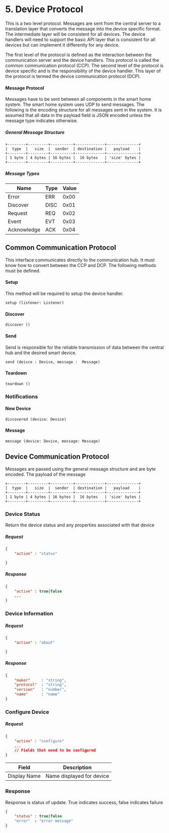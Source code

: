 # 5. Device Protocol

This is a two level protocol. Messages are sent from the central server to a translation layer
that converts the message into the device specific format. The intermediate layer will be
consistent for all devices. The device handlers will need to support the basic API layer
that is consistent for all devices but can implement it differently for any device.

The first level of the protocol is defined as the interaction between the communication server
and the device handlers. This protocol is called the common communication protocol (CCP). The
second level of the protocol is device specific and is the responsibility of the device handler.
This layer of the protocol is termed the device communication protocol (DCP). 



#### Message Protocol

Messages have to be sent between all components in the smart home system. The smart home system
uses UDP to send messages. The following is the encoding structure for all messages
sent in the system. It is assumed that all data in the payload field is JSON encoded unless the
message type indicates otherwise.

##### General Message Structure

```
+--------+---------+----------+-------------+--------------+
|  type  |   size  |  sender  | destination |   payload    |
+--------+---------+----------+-------------+--------------+
| 1 byte | 4 bytes | 16 bytes |  16 bytes   | 'size' bytes |
+--------+---------+----------+-------------+--------------+
```

##### Message Types

| Name        | Type  | Value |
| -----       | ----- | ----- |
| Error       | ERR   | 0x00  |
| Discover    | DISC  | 0x01  |
| Request     | REQ   | 0x02  |
| Event       | EVT   | 0x03  |
| Acknowledge | ACK   | 0x04  |

## Common Communication Protocol

This interface communicates directly to the communication hub. It must know how to convert
between the CCP and DCP. The following methods must be defined.

#### Setup

This method will be required to setup the device handler.

```
setup (listener: Listener)
```

#### Discover

```
discover ()
```

#### Send

Send is responsible for the reliable transmission of data between the central hub and the
desired smart device.

```
send (deivce : Device, message :  Message)
```


#### Teardown

```
teardown ()
```


### Notifications


#### New Device

```
discovered (device: Device)
```


#### Message

```
message (device: Device, message: Message)
```


## Device Communication Protocol

Messages are passed using the general message structure and are byte encoded. The payload
of the message

```
+--------+---------+----------+-------------+--------------+
|  type  |   size  |  sender  | destination |   payload    |
+--------+---------+----------+-------------+--------------+
| 1 byte | 4 bytes | 16 bytes |  16 bytes   | 'size' bytes |
+--------+---------+----------+-------------+--------------+
```

### Device Status

Return the device status and any properties associated with that device

##### Request

```json
{
    "action" : "status"

}
```

##### Response

```json
{
    "active" : true|false
    ...
}
```

### Device Information

##### Request

```json
{
    "action" : "about"

}
```


##### Response


```json
{
    "maker"     : "string",
    "protocol"  : "string",
    "version"   : "number",
    "name"      : "name"
}
```

### Configure Device

##### Request

```json
{
    "action" : "configure"
    ...
    // Fields that need to be configured
}
```

| Field        | Description               |
| -----        | -----------               |
| Display Name | Name displayed for device |


### Response

Response is status of update. True indicates success, false indicates failure

```json
{
    "status" : true|false
    "error"  : "error message"
}
```


